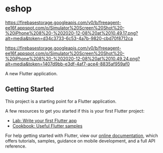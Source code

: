 # eshop
https://firebasestorage.googleapis.com/v0/b/freeagent-ee16f.appspot.com/o/Simulator%20Screen%20Shot%20-%20iPhone%208%20-%202020-12-08%20at%2010.49.17.png?alt=media&token=d34c3733-6c53-4a7b-9820-cbd70f8712ca


https://firebasestorage.googleapis.com/v0/b/freeagent-ee16f.appspot.com/o/Simulator%20Screen%20Shot%20-%20iPhone%208%20-%202020-12-08%20at%2010.49.24.png?alt=media&token=1407d9bb-e3df-4af7-ace4-8835af959af0

A new Flutter application.

## Getting Started

This project is a starting point for a Flutter application.

A few resources to get you started if this is your first Flutter project:

- [Lab: Write your first Flutter app](https://flutter.dev/docs/get-started/codelab)
- [Cookbook: Useful Flutter samples](https://flutter.dev/docs/cookbook)

For help getting started with Flutter, view our
[online documentation](https://flutter.dev/docs), which offers tutorials,
samples, guidance on mobile development, and a full API reference.
